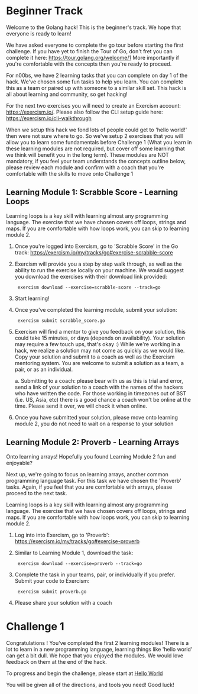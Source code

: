 # Beginner Track

Welcome to the Golang hack!  This is the beginner's track.  We hope that everyone is ready to learn!

We have asked everyone to complete the go tour before starting the first challenge.  If you have yet to finish the Tour of Go, don't fret you can complete it here:  <https://tour.golang.org/welcome/1>
More importantly if you're comfortable with the concepts then you're ready to proceed.

For n00bs, we have 2 learning tasks that you can complete on day 1 of the hack.  We've chosen some fun tasks to help you learn.  You can complete this as a team or paired up with someone to a similar skill set.  This hack is all about learning and community, so get hacking!

For the next two exercises you will need to create an Exercism account: <https://exercism.io/>. Please also follow the CLI setup guide here: <https://exercism.io/cli-walkthrough>

When we setup this hack we fond lots of people could get to 'hello world!' then were not sure where to go.  So we've setup 2 exercises that you will allow you to learn some fundamentals before Challenge 1 (What you learn in these learning modules are not required, but cover off some learning that we think will benefit you in the long term).  These modules are NOT mandatory, if you feel your team understands the concepts outline below, please review each module and confirm with a coach that you're comfortable with the skills to move onto Challenge 1

## Learning Module 1: Scrabble Score - Learning Loops

Learning loops is a key skill with learning almost any programming language.  The exercise that we have chosen covers off loops, strings and maps.  If you are comfortable with how loops work, you can skip to learning module 2.

1. Once you're logged into Exercism, go to 'Scrabble Score' in the Go track: <https://exercism.io/my/tracks/go#exercise-scrabble-score>

2. Exercism will provide you a step by step walk through, as well as the ability to run the exercise locally on your machine.  We would suggest you download the exercises with their download link provided: 

        exercism download --exercise=scrabble-score --track=go

3. Start learning!

4. Once you've completed the learning module, submit your solution:

        exercism submit scrabble_score.go

5. Exercism will find a mentor to give you feedback on your solution, this could take 15 minutes, or days (depends on availability). Your solution may require a few touch ups, that's okay :)  While we're working in a hack, we realize a solution may not come as quickly as we would like.  Copy your solution and submit to a coach as well as the Exercism mentoring system.  You are welcome to submit a solution as a team, a pair, or as an individual.  

    a. Submitting to a coach: please bear with us as this is trial and error, send a link of your solution to a coach with the names of the hackers who have written the code.  For those working in timezones out of BST (i.e. US, Asia, etc) there is a good chance a coach won't be online at the time.  Please send it over, we will check it when online.

6. Once you have submitted your solution, please move onto learning module 2, you do not need to wait on a response to your solution

## Learning Module 2: Proverb - Learning Arrays

Onto learning arrays!  Hopefully you found Learning Module 2 fun and enjoyable?

Next up, we're going to focus on learning arrays, another common programming language task.  For this task we have chosen the 'Proverb' tasks.  Again, if you feel that you are comfortable with arrays, please proceed to the next task.


Learning loops is a key skill with learning almost any programming language.  The exercise that we have chosen covers off loops, strings and maps.  If you are comfortable with how loops work, you can skip to learning module 2.

1. Log into into Exercism, go to 'Proverb': <https://exercism.io/my/tracks/go#exercise-proverb>

2. Similar to Learning Module 1, download the task:

        exercism download --exercise=proverb --track=go

3. Complete the task in your teams, pair, or individually if you prefer.  Submit your code to Exercism: 

        exercism submit proverb.go

4. Please share your solution with a coach

# Challenge 1

Congratulations !  You've completed the first 2 learning modules! There is a lot to learn in a new programming language, learning things like 'hello world' can get a bit dull.  We hope that you enjoyed the modules.  We would love feedback on them at the end of the hack.

To progress and begin the challenge, please start at [Hello World](helloworld.md)

You will be given all of the directions, and tools you need!  Good luck!
